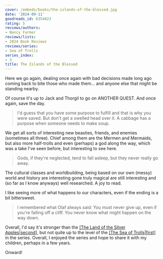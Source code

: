```yaml
---
cover: /embeds/books/the-islands-of-the-blessed.jpg
date: '2024-09-11'
goodreads_id: 6354623
rating: 5
reviews/authors:
- Nancy Farmer
reviews/lists:
- 2024 Book Reviews
reviews/series:
- Sea of Trolls
series_index:
- 3
title: The Islands of the Blessed
---
```

Here we go again, dealing once again with bad decisions made long ago coming back to bite those who made them... and anyone else that might be standing nearby.

Of course it's up to Jack and Thorgil to go on ANOTHER QUEST. And once again, save the day. 

> I'd guess that you have some purpose to fulfill and that is why you were saved. But don't get a swelled head over it. A cabbage has a purpose when someone needs to make soup.

We get all sorts of interesting new beasties, friends, and enemies (sometimes all three). Chief among them are the Mermen and Mermaids, but also more half-trolls and even (perhaps) a god along the way, which was a take I've seen before, but interesting to see here. 

> Gods, if they're neglected, tend to fall asleep, but they never really go away.

The cultural classes and worldbuilding, being based on our own (messy) world and history are interesting gone truly magical are still interesting and (so far as I know anyways) well researched. A joy to read. 

I like seeing more of what happens to our characters, even if the ending is a bit bittersweet. 

> I remembered what Olaf always said: You must never give up, even if you're falling off a cliff. You never know what might happen on the way down.

Overall, I'd say it's stronger than the [[The Land of the Silver Apples|second]](), but not quite up to the level of the [[The Sea of Trolls|first]]() in the series. Overall, I enjoyed the series and hope to share it with my children, perhaps in a few years. 

Onward!

<!--more-->